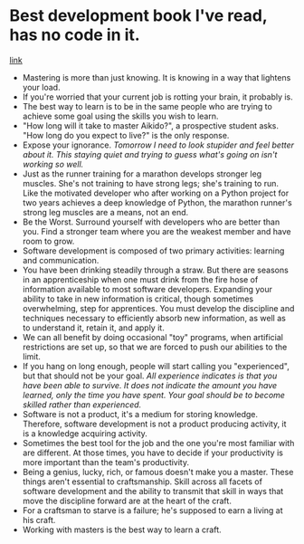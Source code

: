 # Best development book I've read, has no code in it.
[link](http://arasatasaygin.com/pages/best-development-book-I-read-has-no-code-in-it.html?utm_content=buffer86048&utm_medium=social&utm_source=twitter.com&utm_campaign=bufferd)

- Mastering is more than just knowing. It is knowing in a way that lightens your load.
- If you're worried that your current job is rotting your brain, it probably is.
- The best way to learn is to be in the same people who are trying to achieve some goal using the skills you wish to learn.
- "How long will it take to master Aikido?", a prospective student asks. "How long do you expect to live?" is the only response.
- Expose your ignorance. *Tomorrow I need to look stupider and feel better about it. This staying quiet and trying to guess what's going on isn't working so well.*
- Just as the runner training for a marathon develops stronger leg muscles. She's not training to have strong legs; she's training to run. Like the motivated developer who after working on a Python project for two years achieves a deep knowledge of Python, the marathon runner's strong leg muscles are a means, not an end.
- Be the Worst. Surround yourself with developers who are better than you. Find a stronger team where you are the weakest member and have room to grow.
- Software development is composed of two primary activities: learning and communication.
- You have been drinking steadily through a straw. But there are seasons in an apprenticeship when one must drink from the fire hose of information available to most software developers. Expanding your ability to take in new information is critical, though sometimes overwhelming, step for apprentices. You must develop the discipline and techniques necessary to efficiently absorb new information, as well as to understand it, retain it, and apply it.
- We can all benefit by doing occasional "toy" programs, when artificial restrictions are set up, so that we are forced to push our abilities to the limit.
- If you hang on long enough, people will start calling you "experienced", but that should not be your goal. *All experience indicates is that you have been able to survive. It does not indicate the amount you have learned, only the time you have spent. Your goal should be to become skilled rather than experienced.*
- Software is not a product, it's a medium for storing knowledge. Therefore, software development is not a product producing activity, it is a knowledge acquiring activity.
- Sometimes the best tool for the job and the one you're most familiar with are different. At those times, you have to decide if your productivity is more important than the team's productivity.
- Being a genius, lucky, rich, or famous doesn't make you a master. These things aren't essential to craftsmanship. Skill across all facets of software development and the ability to transmit that skill in ways that move the discipline forward are at the heart of the craft.
- For a craftsman to starve is a failure; he's supposed to earn a living at his craft.
- Working with masters is the best way to learn a craft.
